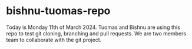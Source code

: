 # bishnu-tuomas-repo

Today is Monday 11th of March 2024. Tuomas and Bishnu are using this repo to test git cloning, branching and pull requests.
We are two members team to collaborate with the git project.